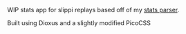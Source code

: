 WIP stats app for slippi replays based off of my [stats parser](https://github.com/Walnut356/SlpProcess).

Built using Dioxus and a slightly modified PicoCSS
